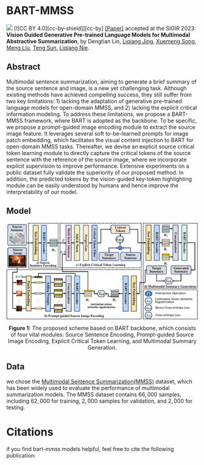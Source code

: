# BART-MMSS
[![](https://img.shields.io/badge/python-3.6+-blue.svg)](https://www.python.org/downloads/) [![CC BY 4.0][cc-by-shield]][cc-by]
[[Paper]](https://doi.org/10.1145/3539618.3591633) accepted at the SIGIR 2023:
**Vision Guided Generative Pre-trained Language Models for Multimodal Abstractive Summarization**, by Dengtian Lin, [Liqiang Jing](https://liqiangjing.github.io/), [Xuemeng Song](https://xuemengsong.github.io/), [Meng Liu](https://mengliu1991.github.io/), [Teng Sun](https://teng-sun.github.io/), [Liqiang Nie](https://liqiangnie.github.io/).

## Abstract
Multimodal sentence summarization, aiming to generate a brief summary of the source sentence and image, is a new yet challenging task. Although existing methods have achieved compelling success, they still suffer from two key limitations: 1) lacking the adaptation of generative pre-trained language models for open-domain MMSS, and 2) lacking the explicit critical information modeling. To address these limitations, we propose a BART-MMSS framework, where BART is adopted as the backbone. To be specific, we propose a prompt-guided image encoding module to extract the source image feature. It leverages several soft to-be-learned prompts for image patch embedding, which facilitates the visual content injection to BART for open-domain MMSS tasks. Thereafter, we devise an explicit source critical token learning module to directly capture the critical tokens of the source sentence with the reference of the source image, where we incorporate explicit supervision to improve performance. Extensive experiments on a public dataset fully validate the superiority of our proposed method. In addition, the predicted tokens by the vision-guided key-token highlighting module can be easily understood by humans and hence improve the interpretability of our model.

## Model
<p align="center">
  <img align="center" src="Figure/prompt model figure.png" />
</p>
<p align="center">
  <b>Figure 1:</b> The proposed scheme based on BART backbone, which consists of four vital modules: Source Sentence Encoding, Prompt-guided Source Image Encoding, Explicit Critical Token Learning, and Multimodal Summary Generation.
</p>

## Data
we chose the [Multimodal Sentence Summarization(MMSS)](https://github.com/ZNLP/ZNLP-Dataset) dataset, which has been widely used to evaluate the performance of multimodal summarization models. The MMSS dataset contains $66,000$ samples, including $62,000$ for training, $2,000$ samples for validation, and $2,000$ for testing.


# Citations
if you find bart-mmss models helpful, feel free to cite the following publication:

